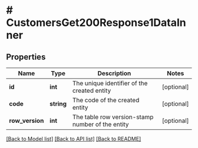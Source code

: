 # # CustomersGet200Response1DataInner

## Properties

Name | Type | Description | Notes
------------ | ------------- | ------------- | -------------
**id** | **int** | The unique identifier of the created entity | [optional]
**code** | **string** | The code of the created entity | [optional]
**row_version** | **int** | The table row version-stamp number of the entity | [optional]

[[Back to Model list]](../../README.md#models) [[Back to API list]](../../README.md#endpoints) [[Back to README]](../../README.md)
